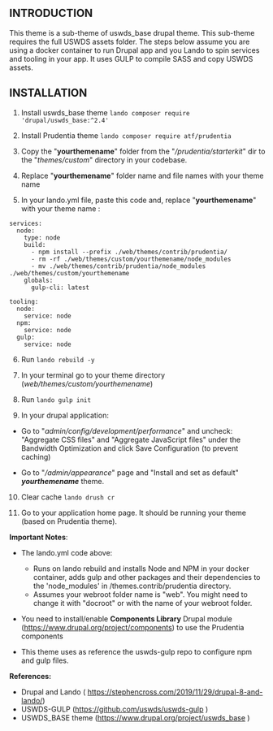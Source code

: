 
INTRODUCTION
------------
This theme is a sub-theme of uswds_base drupal theme. 
This sub-theme requires the full USWDS assets folder.
The steps below assume you are using a docker container to run Drupal app and you Lando to spin services and tooling in your app.
It uses GULP to compile SASS and copy USWDS assets.

INSTALLATION
------------
1. Install uswds_base theme 
`lando composer require 'drupal/uswds_base:^2.4'`

2. Install Prudentia theme
`lando composer require atf/prudentia`

3. Copy the "**yourthemename**" folder from the "*/prudentia/starterkit*" dir to the "*themes/custom*" directory in your codebase.

4. Replace "**yourthemename**" folder name and file names with your theme name

5. In your lando.yml file, paste this code and, replace "**yourthemename**" with your theme name :
```
services:
  node:
    type: node
    build:
      - npm install --prefix ./web/themes/contrib/prudentia/
      - rm -rf ./web/themes/custom/yourthemename/node_modules
      - mv ./web/themes/contrib/prudentia/node_modules ./web/themes/custom/yourthemename
    globals:
      gulp-cli: latest
      
tooling:
  node:
    service: node
  npm:
    service: node
  gulp:
    service: node

```
6. Run ``lando rebuild -y``

7. In your terminal go to your theme directory  (*web/themes/custom/yourthemename*) 

8. Run `lando gulp init`

9.  In your drupal application:

   - Go to "*admin/config/development/performance*" and uncheck: "Aggregate CSS files" and "Aggregate JavaScript files" under the Bandwidth Optimization and click Save Configuration (to prevent caching)

   - Go to "*/admin/appearance*" page and "Install and set as default" ***yourthemename*** theme.

10.   Clear cache `lando drush cr`

11.   Go to your application home page. It should be running your theme (based on Prudentia theme).

**Important Notes**:
- The lando.yml code above:
  - Runs on lando rebuild and installs  Node and NPM in your docker container, adds gulp and other packages and their dependencies to the 'node_modules' in /themes.contrib/prudentia directory.
  - Assumes your webroot folder name is "web". You might need to change it with "docroot" or with the name of your webroot folder. 

- You need to install/enable **Components Library** Drupal module (https://www.drupal.org/project/components) to use the Prudentia components 

- This theme uses as reference the uswds-gulp repo to configure npm and gulp files.

**References:**
- Drupal and Lando ( https://stephencross.com/2019/11/29/drupal-8-and-lando/)
- USWDS-GULP (https://github.com/uswds/uswds-gulp )
- USWDS_BASE theme (https://www.drupal.org/project/uswds_base )